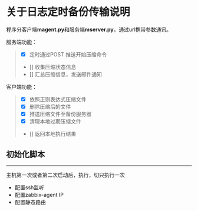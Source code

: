 # 关于日志定时备份传输说明
 程序分客户端**magent.py**和服务端**mserver.py**，通过url携带参数通讯。
 
服务端功能：
> - [x] 定时通过POST 推送开始压缩命令  
> - [] 收集压缩状态信息
> - [] 汇总压缩信息，发送邮件通知

客户端功能：
> - [x] 依照正则表达式压缩文件
> - [x] 删除压缩后的文件
> - [x] 推送压缩文件至备份服务器
> - [x] 清理本地过期压缩文件
> - [] 返回本地执行结果



## 初始化脚本

---

主机第一次或者第二次启动后，执行，切只执行一次
- 配置ssh监听
- 配置zabbix-agent IP
- 配置静态路由